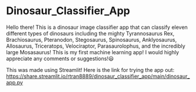 # Dinosaur_Classifier_App
Hello there! This is a dinosaur image classifier app that can classify eleven different types of dinosaurs including the mighty Tyrannosaurus Rex, Brachiosaurus, Pteranodon, Stegosaurus, Spinosaurus, Anklyosaurus, Allosaurus, Triceratops, Velociraptor, Parasaurolophus, and the incredibly large Mosasaurus! This is my first machine learning app! I would highly appreciate any comments or suggestions!😃

This was made using Streamlit!
Here is the link for trying the app out: https://share.streamlit.io/rtran8889/dinosaur_classifier_app/main/dinosaur_app.py
